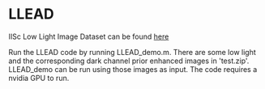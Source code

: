 # LLEAD

IISc Low Light Image Dataset can be found [here](https://indianinstituteofscience-my.sharepoint.com/:f:/g/personal/sameer_iisc_ac_in/Ep3eECkg-mVGi4YICQDbs00BLe4aFkCZtcW-AcU5WL3NCg?e=5%3aIQPsGR%3aorigemail&at=9)

Run the LLEAD code by running LLEAD_demo.m. There are some low light and the corresponding dark channel prior enhanced images in 'test.zip'. LLEAD_demo can be run using those images as input. The code requires a nvidia GPU to run.
